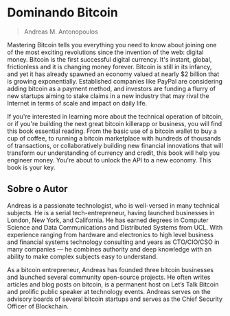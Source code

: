 # Dominando Bitcoin
> Andreas M. Antonopoulos

Mastering Bitcoin tells you everything you need to know about joining one of the most exciting revolutions since the invention of the web: digital money. Bitcoin is the first successful digital currency. It's instant, global, frictionless and it is changing money forever. Bitcoin is still in its infancy, and yet it has already spawned an economy valued at nearly $2 billion that is growing exponentially. Established companies like PayPal are considering adding bitcoin as a payment method, and investors are funding a flurry of new startups aiming to stake claims in a new industry that may rival the Internet in terms of scale and impact on daily life.

If you're interested in learning more about the technical operation of bitcoin, or if you're building the next great bitcoin killer­app or business, you will find this book essential reading. From the basic use of a bitcoin wallet to buy a cup of coffee, to running a bitcoin marketplace with hundreds of thousands of transactions, or collaboratively building new financial innovations that will transform our understanding of currency and credit, this book will help you engineer money. You're about to unlock the API to a new economy. This book is your key.

## Sobre o Autor
Andreas is a passionate technologist, who is well-versed in many technical subjects. He is a serial tech-entrepreneur, having launched businesses in London, New York, and California. He has earned degrees in Computer Science and Data Communications and Distributed Systems from UCL. With experience ranging from hardware and electronics to high level business and financial systems technology consulting and years as CTO/CIO/CSO in many companies — he combines authority and deep knowledge with an ability to make complex subjects easy to understand.

As a bitcoin entrepreneur, Andreas has founded three bitcoin businesses and launched several community open-source projects. He often writes articles and blog posts on bitcoin, is a permanent host on Let’s Talk Bitcoin and prolific public speaker at technology events. Andreas serves on the advisory boards of several bitcoin startups and serves as the Chief Security Officer of Blockchain.
